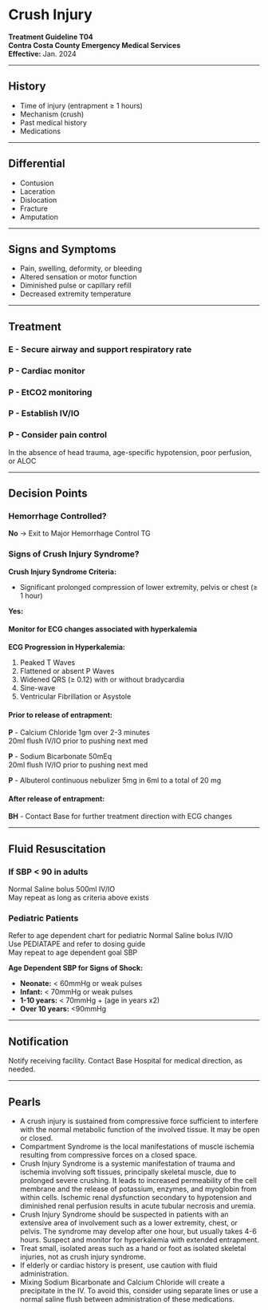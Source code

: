 # Crush Injury

**Treatment Guideline T04**  
**Contra Costa County Emergency Medical Services**  
**Effective:** Jan. 2024

---

## History

- Time of injury (entrapment ≥ 1 hours)
- Mechanism (crush)
- Past medical history
- Medications

---

## Differential

- Contusion
- Laceration
- Dislocation
- Fracture
- Amputation

---

## Signs and Symptoms

- Pain, swelling, deformity, or bleeding
- Altered sensation or motor function
- Diminished pulse or capillary refill
- Decreased extremity temperature

---

## Treatment

### E - Secure airway and support respiratory rate

### P - Cardiac monitor

### P - EtCO2 monitoring

### P - Establish IV/IO

### P - Consider pain control
In the absence of head trauma, age-specific hypotension, poor perfusion, or ALOC

---

## Decision Points

### Hemorrhage Controlled?
**No** → Exit to Major Hemorrhage Control TG

### Signs of Crush Injury Syndrome?

**Crush Injury Syndrome Criteria:**
- Significant prolonged compression of lower extremity, pelvis or chest (≥ 1 hour)

**Yes:**

#### Monitor for ECG changes associated with hyperkalemia

**ECG Progression in Hyperkalemia:**
1. Peaked T Waves
2. Flattened or absent P Waves
3. Widened QRS (≥ 0.12) with or without bradycardia
4. Sine-wave
5. Ventricular Fibrillation or Asystole

#### Prior to release of entrapment:

**P** - Calcium Chloride 1gm over 2-3 minutes  
20ml flush IV/IO prior to pushing next med

**P** - Sodium Bicarbonate 50mEq  
20ml flush IV/IO prior to pushing next med

**P** - Albuterol continuous nebulizer 5mg in 6ml to a total of 20 mg

#### After release of entrapment:

**BH** - Contact Base for further treatment direction with ECG changes

---

## Fluid Resuscitation

### If SBP < 90 in adults
Normal Saline bolus 500ml IV/IO  
May repeat as long as criteria above exists

### Pediatric Patients
Refer to age dependent chart for pediatric Normal Saline bolus IV/IO  
Use PEDIATAPE and refer to dosing guide  
May repeat to age dependent goal SBP

**Age Dependent SBP for Signs of Shock:**
- **Neonate:** < 60mmHg or weak pulses
- **Infant:** < 70mmHg or weak pulses
- **1-10 years:** < 70mmHg + (age in years x2)
- **Over 10 years:** <90mmHg

---

## Notification

Notify receiving facility. Contact Base Hospital for medical direction, as needed.

---

## Pearls

- A crush injury is sustained from compressive force sufficient to interfere with the normal metabolic function of the involved tissue. It may be open or closed.
- Compartment Syndrome is the local manifestations of muscle ischemia resulting from compressive forces on a closed space.
- Crush Injury Syndrome is a systemic manifestation of trauma and ischemia involving soft tissues, principally skeletal muscle, due to prolonged severe crushing. It leads to increased permeability of the cell membrane and the release of potassium, enzymes, and myoglobin from within cells. Ischemic renal dysfunction secondary to hypotension and diminished renal perfusion results in acute tubular necrosis and uremia.
- Crush Injury Syndrome should be suspected in patients with an extensive area of involvement such as a lower extremity, chest, or pelvis. The syndrome may develop after one hour, but usually takes 4-6 hours. Suspect and monitor for hyperkalemia with extended entrapment.
- Treat small, isolated areas such as a hand or foot as isolated skeletal injuries, not as crush injury syndrome.
- If elderly or cardiac history is present, use caution with fluid administration.
- Mixing Sodium Bicarbonate and Calcium Chloride will create a precipitate in the IV. To avoid this, consider using separate lines or use a normal saline flush between administration of these medications.

